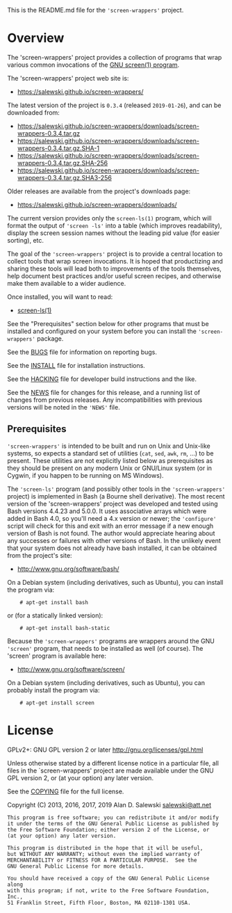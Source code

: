 This is the README.md file for the `'screen-wrappers'` project.

# Overview

The 'screen-wrappers' project provides a collection of programs that wrap
various common invocations of the [GNU screen(1) program][SCREEN].

The 'screen-wrappers' project web site is:

   * https://salewski.github.io/screen-wrappers/

The latest version of the project is `0.3.4` (released `2019-01-26`), and can be downloaded from:

   * https://salewski.github.io/screen-wrappers/downloads/screen-wrappers-0.3.4.tar.gz
   * https://salewski.github.io/screen-wrappers/downloads/screen-wrappers-0.3.4.tar.gz.SHA-1
   * https://salewski.github.io/screen-wrappers/downloads/screen-wrappers-0.3.4.tar.gz.SHA-256
   * https://salewski.github.io/screen-wrappers/downloads/screen-wrappers-0.3.4.tar.gz.SHA3-256
    
Older releases are available from the project's downloads page:

   * https://salewski.github.io/screen-wrappers/downloads/

The current version provides only the `screen-ls(1)` program, which will
format the output of `'screen -ls'` into a table (which improves readability),
display the screen session names without the leading pid value (for easier
sorting), etc.

The goal of the `'screen-wrappers'` project is to provide a central location
to collect tools that wrap screen invocations. It is hoped that productizing
and sharing these tools will lead both to improvements of the tools
themselves, help document best practices and/or useful screen recipes, and
otherwise make them available to a wider audience.

Once installed, you will want to read:

   * [screen-ls(1)]


See the "Prerequisites" section below for other programs that must be
installed and configured on your system before you can install the
`'screen-wrappers'` package.

See the [BUGS] file for information on reporting bugs.

See the [INSTALL] file for installation instructions.

See the [HACKING] file for developer build instructions and the like.

See the [NEWS] file for changes for this release, and a running list of
changes from previous releases. Any incompatibilities with previous versions
will be noted in the `'NEWS'` file.


## Prerequisites

`'screen-wrappers'` is intended to be built and run on Unix and Unix-like
systems, so expects a standard set of utilities (`cat`, `sed`, `awk`, `rm`,
...) to be present. These utilities are not explicitly listed below as
prerequisites as they should be present on any modern Unix or GNU/Linux system
(or in Cygwin, if you happen to be running on MS Windows).

The `'screen-ls'` program (and possibly other tools in the `'screen-wrappers'`
project) is implemented in Bash (a Bourne shell derivative). The most recent
version of the 'screen-wrappers' project was developed and tested using Bash
versions 4.4.23 and 5.0.0. It uses associative arrays which were added in Bash 4.0, so
you'll need a 4.x version or newer; the `'configure'` script will check for
this and exit with an error message if a new enough version of Bash is not
found. The author would appreciate hearing about any successes or failures
with other versions of Bash. In the unlikely event that your system does not
already have bash installed, it can be obtained from the project's site:

   * http://www.gnu.org/software/bash/

On a Debian system (including derivatives, such as Ubuntu), you can install
the program via:
```
    # apt-get install bash
```

or (for a statically linked version):
```
    # apt-get install bash-static
```

Because the `'screen-wrappers'` programs are wrappers around the GNU
`'screen'` program, that needs to be installed as well (of course). The
'screen' program is available here:

   * http://www.gnu.org/software/screen/

On a Debian system (including derivatives, such as Ubuntu), you can probably
install the program via:
```
    # apt-get install screen
```


# License

GPLv2+: GNU GPL version 2 or later <http://gnu.org/licenses/gpl.html>

Unless otherwise stated by a different license notice in a particular file,
all files in the `screen-wrappers' project are made available under the GNU
GPL version 2, or (at your option) any later version.

See the [COPYING] file for the full license.

Copyright (C) 2013, 2016, 2017, 2019 Alan D. Salewski <salewski@att.net>

    This program is free software; you can redistribute it and/or modify
    it under the terms of the GNU General Public License as published by
    the Free Software Foundation; either version 2 of the License, or
    (at your option) any later version.

    This program is distributed in the hope that it will be useful,
    but WITHOUT ANY WARRANTY; without even the implied warranty of
    MERCHANTABILITY or FITNESS FOR A PARTICULAR PURPOSE.  See the
    GNU General Public License for more details.

    You should have received a copy of the GNU General Public License along
    with this program; if not, write to the Free Software Foundation, Inc.,
    51 Franklin Street, Fifth Floor, Boston, MA 02110-1301 USA.



[BUGS]:         https://github.com/salewski/screen-wrappers/blob/master/BUGS
[COPYING]:      https://github.com/salewski/screen-wrappers/blob/master/COPYING
[HACKING]:      https://github.com/salewski/screen-wrappers/blob/master/HACKING
[INSTALL]:      https://github.com/salewski/screen-wrappers/blob/master/INSTALL
[NEWS]:         https://github.com/salewski/screen-wrappers/blob/master/NEWS
[screen-ls(1)]: https://salewski.github.io/screen-wrappers/man/man1/screen-ls.1.html
[SCREEN]:       http://www.gnu.org/software/screen/
